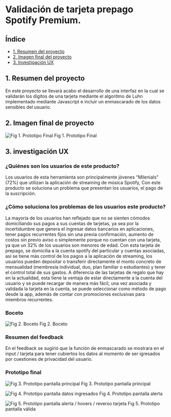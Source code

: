 # Validación de tarjeta prepago Spotify Premium.

## Índice

- [1. Resumen del proyecto](#1-resumen-del-proyecto)
- [2. Imagen final del proyecto](#2-Imagen-final-deL-proyecto)
- [3. Investigación UX ](#3-Investigación-UX)

## 1. Resumen del proyecto

En este proyecto se llevará acabo el desarrollo de una interfaz en la cual se validarán los dígitos de una tarjeta mediante el algoritmo de Luhn implementado mediante Javascript e incluir un enmascarado de los datos sensibles del usuario.

## 2. Imagen final de proyecto

 ![Fig 1. Prototipo Final](https://raw.githubusercontent.com/AnnaLizarraga/CardValidation-Spotify/main/src/recursos%20v/Prototipo/Principal_Empty.jpg)
 Fig 1. Prototipo Final


## 3. investigación UX

### ¿Quiénes son los usuarios de este producto?

Los usuarios de esta herramienta son principalmente jóvenes “Milenials” (72%) que utilizan la aplicación de streaming de música Spotify, Con este producto se soluciona un problema que presentan los usuarios, el pago de la suscripción.

### ¿Cómo soluciona los problemas de los usuarios este producto?

La mayoría de los usuarios han reflejado que no se sienten cómodos domiciliando sus pagos a sus cuentas de tarjetas, ya sea por la incertidumbre que genera el ingresar datos bancarios en aplicaciones, tener pagos recurrentes fijos sin una previa confirmación, aumento de costos sin previo aviso o simplemente porque no cuentan con una tarjeta, ya que un 32% de los usuarios son menores de edad. Con esta tarjeta de prepago, se domicilia a la cuenta spotify del particular y cuentas asociadas, así se tiene más control de los pagos a la aplicación de streaming, los usuarios pueden depositar o transferir directamente el monto concreto de mensualidad (membresía individual, duo, plan familiar o estudiantes) y tener el control total de sus gastos. A diferencia de las tarjetas de regalo que hay en la actualidad, esta tiene la ventaja de estar directamente a la cuenta del usuario y se puede recargar de manera más fácil, una vez asociada y validada la tarjeta en la cuenta, se puede seleccionar como método de pago desde la app, además de contar con promociones exclusivas para miembros recurrentes.

### Boceto

![Fig 2. Boceto](https://raw.githubusercontent.com/AnnaLizarraga/CardValidation-Spotify/main/src/recursos%20v/Prototipo/Boceto%20card%20validation.JPG)
Fig 2. Boceto

### Resumen del feedback

En el feedback se sugirió que la función de enmascarado se mostrara en el input / tarjeta para tener cubiertos los datos al momento de ser igresados por cuestiones de privacidad del usuario.

### Prototipo final

![Fig 3. Prototipo pantalla principal](https://raw.githubusercontent.com/AnnaLizarraga/CardValidation-Spotify/main/src/recursos%20v/Prototipo/Principal_Empty.jpg)
Fig 3. Prototipo pantalla principal

![Fig 4. Prototipo pantalla datos ingresados](https://raw.githubusercontent.com/AnnaLizarraga/CardValidation-Spotify/main/src/recursos%20v/Prototipo/Principal_Data.jpg)
Fig 4. Prototipo pantalla alerta

![Fig 5. Prototipo pantalla alerta / hovers / reverso tarjeta](https://github.com/AnnaLizarraga/CardValidation-Spotify/blob/main/src/recursos%20v/Prototipo/Principal_Alerts.jpg)
Fig 5. Prototipo pantalla válida